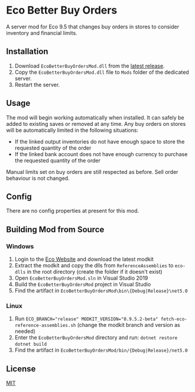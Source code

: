 # Eco Better Buy Orders
A server mod for Eco 9.5 that changes buy orders in stores to consider inventory and financial limits.

## Installation
1. Download `EcoBetterBuyOrdersMod.dll` from the [latest release](https://github.com/thomasfn/EcoBetterBuyOrdersMod/releases).
2. Copy the `EcoBetterBuyOrdersMod.dll` file to `Mods` folder of the dedicated server.
3. Restart the server.

## Usage

The mod will begin working automatically when installed. It can safely be added to existing saves or removed at any time. Any buy orders on stores will be automatically limited in the following situations:
- If the linked output inventories do not have enough space to store the requested quantity of the order
- If the linked bank account does not have enough currency to purchase the requested quantity of the order

Manual limits set on buy orders are still respected as before. Sell order behaviour is not changed.

## Config

There are no config properties at present for this mod.

## Building Mod from Source

### Windows

1. Login to the [Eco Website](https://play.eco/) and download the latest modkit
2. Extract the modkit and copy the dlls from `ReferenceAssemblies` to `eco-dlls` in the root directory (create the folder if it doesn't exist)
3. Open `EcoBetterBuyOrdersMod.sln` in Visual Studio 2019
4. Build the `EcoBetterBuyOrdersMod` project in Visual Studio
5. Find the artifact in `EcoBetterBuyOrdersMod\bin\{Debug|Release}\net5.0`

### Linux

1. Run `ECO_BRANCH="release" MODKIT_VERSION="0.9.5.2-beta" fetch-eco-reference-assemblies.sh` (change the modkit branch and version as needed)
2. Enter the `EcoBetterBuyOrdersMod` directory and run:
`dotnet restore`
`dotnet build`
3. Find the artifact in `EcoBetterBuyOrdersMod/bin/{Debug|Release}/net5.0`

## License
[MIT](https://choosealicense.com/licenses/mit/)